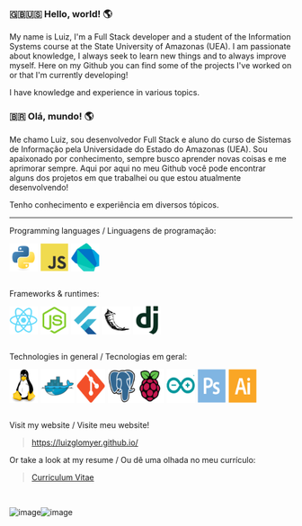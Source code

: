 ### 🇬🇧🇺🇸 Hello, world! 🌎
My name is Luiz, I'm a Full Stack developer and a student of the Information Systems course at the State University of Amazonas (UEA). I am passionate about knowledge, I always seek to learn new things and to always improve myself. Here on my Github you can find some of the projects I've worked on or that I'm currently developing!

I have knowledge and experience in various topics.

### 🇧🇷 Olá, mundo! 🌎

Me chamo Luiz, sou desenvolvedor Full Stack e aluno do curso de Sistemas de Informação pela Universidade do Estado do Amazonas (UEA). Sou apaixonado por conhecimento, sempre busco aprender novas coisas e me aprimorar sempre. Aqui por aqui no meu Github você pode encontrar alguns dos projetos em que trabalhei ou que estou atualmente desenvolvendo!

Tenho conhecimento e experiência em diversos tópicos. 

---

Programming languages / Linguagens de programação:
<div style="display: flex">
  <img width="50px" style="margin-right: 5px" src="icons/python-original.svg" title="Python" />
  <img width="50px" src="icons/javascript-original.svg" title="Javascript" />
  <img width="50px" style="margin-left: 5px" src="icons/dart-original.svg" title="Dart" />
</div>
<br>

Frameworks & runtimes:
<div style="display: flex">
  <img width="50px" style="margin-right: 5px" src="icons/react-original.svg" title="React" />
  <img width="50px" style="margin-right: 5px" src="icons/nodejs-original.svg" title="Node.js" />
  <img width="50px" style="margin-right: 5px" src="icons/flutter-original.svg" title="Flutter" />
  <img width="50px" style="margin-right: 5px" src="icons/flask-original.svg" title="Flask" />
  <img width="50px" src="icons/django-plain.svg" title="Django" />
</div>
<br>

Technologies in general /
Tecnologias em geral:
<div style="display: flex">
  <img width="50px" style="margin-right: 5px" src="icons/linux-original.svg" title="GNU/Linux" />
  <img width="60px" style="margin-right: 5px" src="icons/docker-original.svg" title="Docker" />
  <img width="50px" style="margin-right: 5px" src="icons/git-original.svg" title="Git" />
  <img width="50px" src="icons/postgresql-original.svg" title="PostegreSQL" />
  <img width="50px" style="margin-right: 5px" src="icons/raspberrypi-original.svg" title="Raspberry Pi" />
  <img width="50px" style="margin-right: 5px" src="icons/arduino-original.svg" title="Arduino" />
  <img width="50px" style="margin-right: 5px" src="icons/photoshop-plain.svg" title="Adobe Photoshop" />
  <img width="50px" src="icons/illustrator-plain.svg" title="Adobe Illustrator" />
</div>
<br>

Visit my website /
Visite meu website!
>https://luizglomyer.github.io/

Or take a look at my resume /
Ou dê uma olhada no meu currículo:
>[Curriculum Vitae](https://github.com/LuizGlomyer/LuizGlomyer/blob/main/Curr%C3%ADculo%20Luiz%20Glomyer.pdf)

<br>
<div style="display: flex">

![image](https://github-readme-stats-git-masterrstaa-rickstaa.vercel.app/api?username=luizglomyer&theme=tokyonight)

![image](https://github-readme-stats.vercel.app/api/top-langs/?username=luizglomyer&theme=gruvbox)
</div>
